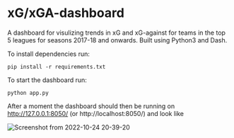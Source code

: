 # xG/xGA-dashboard

A dashboard for visulizing trends in xG and xG-against for teams in the top 5 leagues for seasons 2017-18 and onwards. Built using Python3 and Dash.

To install dependencies run:
``` 
pip install -r requirements.txt
```

To start the dashboard run:

```
python app.py
```

After a moment the dashboard should then be running on http://127.0.0.1:8050/ (or http://localhost:8050/) and look like


![Screenshot from 2022-10-24 20-39-20](https://user-images.githubusercontent.com/33630025/197617144-9f83d7b7-1423-49f3-8879-915e25b63d0f.png)

